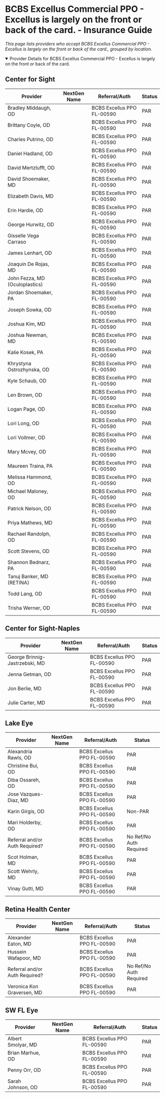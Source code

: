 # BCBS Excellus Commercial PPO - Excellus is largely on the front or back of the card. - Insurance Guide

*This page lists providers who accept BCBS Excellus Commercial PPO - Excellus is largely on the front or back of the card., grouped by location.*

<details open><summary>Provider Details for BCBS Excellus Commercial PPO - Excellus is largely on the front or back of the card.</summary>

## Center for Sight

| Provider | NextGen Name | Referral/Auth | Status |
|----------|-------------|--------------|--------|
| Bradley Middaugh, OD |  | BCBS Excellus PPO FL-00590 | PAR |
| Brittany Coyle, OD |  | BCBS Excellus PPO FL-00590 | PAR |
| Charles Putrino, OD |  | BCBS Excellus PPO FL-00590 | PAR |
| Daniel Hadland, OD |  | BCBS Excellus PPO FL-00590 | PAR |
| David Mertzlufft, OD |  | BCBS Excellus PPO FL-00590 | PAR |
| David Shoemaker, MD |  | BCBS Excellus PPO FL-00590 | PAR |
| Elizabeth Davis, MD |  | BCBS Excellus PPO FL-00590 | PAR |
| Erin Hardie, OD |  | BCBS Excellus PPO FL-00590 | PAR |
| George Hurwitz, OD |  | BCBS Excellus PPO FL-00590 | PAR |
| Gisselle Vega Carraso |  | BCBS Excellus PPO FL-00590 | PAR |
| James Lenhart, OD |  | BCBS Excellus PPO FL-00590 | PAR |
| Joaquin De Rojas, MD |  | BCBS Excellus PPO FL-00590 | PAR |
| John Fezza, MD (Oculoplastics) |  | BCBS Excellus PPO FL-00590 | PAR |
| Jordan Shoemaker, PA |  | BCBS Excellus PPO FL-00590 | PAR |
| Joseph Sowka, OD |  | BCBS Excellus PPO FL-00590 | PAR |
| Joshua Kim, MD |  | BCBS Excellus PPO FL-00590 | PAR |
| Joshua Newman, MD |  | BCBS Excellus PPO FL-00590 | PAR |
| Kalie Kosek, PA |  | BCBS Excellus PPO FL-00590 | PAR |
| Khrystyna Ostrozhynska, OD |  | BCBS Excellus PPO FL-00590 | PAR |
| Kyle Schaub, OD |  | BCBS Excellus PPO FL-00590 | PAR |
| Len Brown, OD |  | BCBS Excellus PPO FL-00590 | PAR |
| Logan Page, OD |  | BCBS Excellus PPO FL-00590 | PAR |
| Lori Long, OD |  | BCBS Excellus PPO FL-00590 | PAR |
| Lori Vollmer, OD |  | BCBS Excellus PPO FL-00590 | PAR |
| Mary Mcvey, OD |  | BCBS Excellus PPO FL-00590 | PAR |
| Maureen Traina, PA |  | BCBS Excellus PPO FL-00590 | PAR |
| Melissa Hammond, OD |  | BCBS Excellus PPO FL-00590 | PAR |
| Michael Maloney, OD |  | BCBS Excellus PPO FL-00590 | PAR |
| Patrick Nelson, OD |  | BCBS Excellus PPO FL-00590 | PAR |
| Priya Mathews, MD |  | BCBS Excellus PPO FL-00590 | PAR |
| Rachael Randolph, OD |  | BCBS Excellus PPO FL-00590 | PAR |
| Scott Stevens, OD |  | BCBS Excellus PPO FL-00590 | PAR |
| Shannon Bednarz, PA |  | BCBS Excellus PPO FL-00590 | PAR |
| Tanuj Banker, MD (RETINA) |  | BCBS Excellus PPO FL-00590 | PAR |
| Todd Lang, OD |  | BCBS Excellus PPO FL-00590 | PAR |
| Trisha Werner, OD |  | BCBS Excellus PPO FL-00590 | PAR |

## Center for Sight-Naples

| Provider | NextGen Name | Referral/Auth | Status |
|----------|-------------|--------------|--------|
| George Brinnig-Jastrzebski, MD |  | BCBS Excellus PPO FL-00590 | PAR |
| Jenna Getman, OD |  | BCBS Excellus PPO FL-00590 | PAR |
| Jon Berlie, MD |  | BCBS Excellus PPO FL-00590 | PAR |
| Julie Carter, MD |  | BCBS Excellus PPO FL-00590 | PAR |

## Lake Eye 

| Provider | NextGen Name | Referral/Auth | Status |
|----------|-------------|--------------|--------|
| Alexandria Rawls, OD |  | BCBS Excellus PPO FL-00590 | PAR |
| Christine Bui, OD |  | BCBS Excellus PPO FL-00590 | PAR |
| Diba Ossareh, OD |  | BCBS Excellus PPO FL-00590 | PAR |
| Jose Vazques-Diaz, MD |  | BCBS Excellus PPO FL-00590 | PAR |
| Karin Girgis, OD |  | BCBS Excellus PPO FL-00590 | Non-PAR |
| Mari Holderby, OD |  | BCBS Excellus PPO FL-00590 | PAR |
| Referral and/or Auth Required? |  | BCBS Excellus PPO FL-00590 | No Ref/No Auth Required |
| Scot Holman, MD |  | BCBS Excellus PPO FL-00590 | PAR |
| Scott Wehrly, MD |  | BCBS Excellus PPO FL-00590 | PAR |
| Vinay Gutti, MD |  | BCBS Excellus PPO FL-00590 | PAR |

## Retina Health Center

| Provider | NextGen Name | Referral/Auth | Status |
|----------|-------------|--------------|--------|
| Alexander Eaton, MD |  | BCBS Excellus PPO FL-00590 | PAR |
| Hussein Wafapoor, MD |  | BCBS Excellus PPO FL-00590 | PAR |
| Referral and/or Auth Required? |  | BCBS Excellus PPO FL-00590 | No Ref/No Auth Required |
| Veronica Kon Graversen, MD |  | BCBS Excellus PPO FL-00590 | PAR |

## SW FL Eye

| Provider | NextGen Name | Referral/Auth | Status |
|----------|-------------|--------------|--------|
| Albert Smolyar, MD |  | BCBS Excellus PPO FL-00590 | PAR |
| Brian Marhue, OD |  | BCBS Excellus PPO FL-00590 | PAR |
| Penny Orr, OD |  | BCBS Excellus PPO FL-00590 | PAR |
| Sarah Johnson, OD |  | BCBS Excellus PPO FL-00590 | PAR |

</details>

